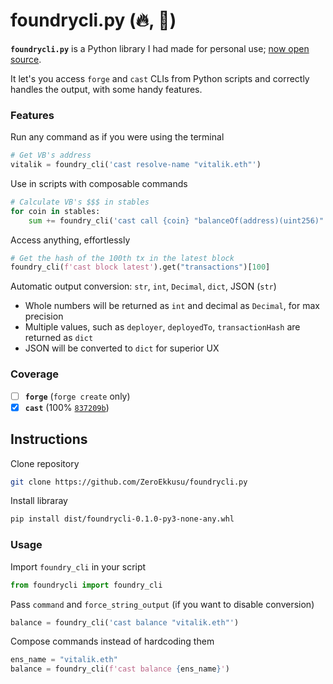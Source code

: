# foundrycli.py (🔥, 🐍)

**`foundrycli.py`** is a Python library I had made for personal use; <u>now open source</u>.

It let's you access `forge` and `cast` CLIs from Python scripts and correctly handles the output, with some handy features.

### Features

Run any command as if you were using the terminal

```python
# Get VB's address
vitalik = foundry_cli('cast resolve-name "vitalik.eth"')
```

Use in scripts with composable commands

```python
# Calculate VB's $$$ in stables
for coin in stables:
    sum += foundry_cli('cast call {coin} "balanceOf(address)(uint256)" {vitalik}')
```

Access anything, effortlessly

```python
# Get the hash of the 100th tx in the latest block
foundry_cli(f'cast block latest').get("transactions")[100]
```

Automatic output conversion: `str`, `int`, `Decimal`, `dict`, JSON (`str`)

- Whole numbers will be returned as `int` and decimal as `Decimal`, for max precision
- Multiple values, such as `deployer`, `deployedTo`, `transactionHash` are returned as `dict`
- JSON will be converted to `dict` for superior UX

### Coverage

- [ ] **`forge`** (`forge create` only)
- [x] **`cast`** (100% [`837209b`](https://github.com/onbjerg/foundry-book/blob/837209b68748a84930b8e713de13c3c2be04c850/src/reference/cast.md))

## Instructions

Clone repository

```bash
git clone https://github.com/ZeroEkkusu/foundrycli.py
```

Install libraray

```bash
pip install dist/foundrycli-0.1.0-py3-none-any.whl
```

### Usage

Import `foundry_cli` in your script

```python
from foundrycli import foundry_cli
```

Pass `command` and `force_string_output` (if you want to disable conversion)

```python
balance = foundry_cli('cast balance "vitalik.eth"')
```

Compose commands instead of hardcoding them

```python
ens_name = "vitalik.eth"
balance = foundry_cli(f'cast balance {ens_name}')
```